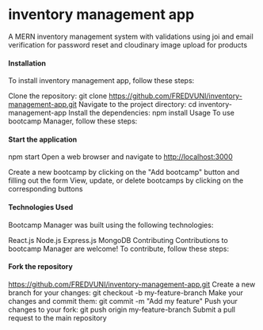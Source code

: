 # inventory management app

A MERN inventory management system with validations using joi and email verification for password reset and cloudinary image upload for products

#### Installation

To install inventory management app, follow these steps:

Clone the repository: git clone <https://github.com/FREDVUNI/inventory-management-app.git>
Navigate to the project directory: cd inventory-management-app
Install the dependencies: npm install
Usage
To use bootcamp Manager, follow these steps:

#### Start the application

npm start
Open a web browser and navigate to <http://localhost:3000>

Create a new bootcamp by clicking on the "Add bootcamp" button and filling out the form
View, update, or delete bootcamps by clicking on the corresponding buttons

#### Technologies Used

Bootcamp Manager was built using the following technologies:

React.js
Node.js
Express.js
MongoDB
Contributing
Contributions to bootcamp Manager are welcome! To contribute, follow these steps:

#### Fork the repository

<https://github.com/FREDVUNI/inventory-management-app.git>
Create a new branch for your changes: git checkout -b my-feature-branch
Make your changes and commit them: git commit -m "Add my feature"
Push your changes to your fork: git push origin my-feature-branch
Submit a pull request to the main repository
